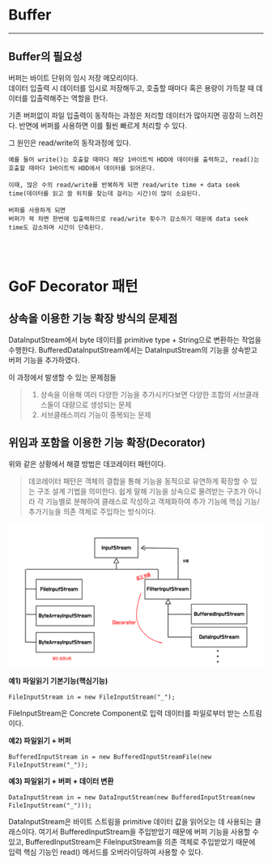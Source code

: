 # Buffer
---
## Buffer의 필요성
버퍼는 바이트 단위의 임시 저장 메모리이다.  
데이터 입출력 시 데이터를 임시로 저장해두고, 호출할 때마다 혹은 용량이 가득찰 때 데이터를 입출력해주는 역할을 한다. 

기존 버퍼없이 파일 입출력이 동작하는 과정은 처리할 데이터가 많아지면 굉장히 느려진다. 반면에 버퍼를 사용하면 이를 훨씬 빠르게 처리할 수 있다.  

그 원인은 read/write의 동작과정에 있다.
```
예를 들어 write()는 호출할 때마다 해당 1바이트씩 HDD에 데이터를 출력하고, read()는 호출할 때마다 1바이트씩 HDD에서 데이터를 읽어온다. 

이때, 많은 수의 read/write를 반복하게 되면 read/write time + data seek time(데이터를 읽고 쓸 위치를 찾는데 걸리는 시간)이 많이 소요된다. 

버퍼를 사용하게 되면 
버퍼가 꽉 차면 한번에 입출력하므로 read/write 횟수가 감소하기 때문에 data seek time도 감소하며 시간이 단축된다.
```

<br></br>

# GoF Decorator 패턴

## 상속을 이용한 기능 확장 방식의 문제점
DataInputStream에서 byte 데이터를 primitive type + String으로 변환하는 작업을 수행한다.  BufferedDataInputStream에서는 DataInputStream의 기능을 상속받고 버퍼 기능을 추가하였다.  

이 과정에서 발생할 수 있는 문제점들
>1. 상속을 이용해 여러 다양한 기능을 추가시키다보면 다양한 조합의 서브클래스들이 대량으로 생성되는 문제
>2. 서브클래스끼리 기능이 중복되는 문제

## 위임과 포함을 이용한 기능 확장(Decorator)
위와 같은 상황에서 해결 방법은 데코레이터 패턴이다. 
>데코레이터 패턴은 객체의 결합을 통해 기능을 동적으로 유연하게 확장할 수 있는 구조 설계 기법을 의미한다. 쉽게 말해 기능을 상속으로 물려받는 구조가 아니라 각 기능별로 분해하여 클래스로 작성하고 객체화하여 추가 기능에 핵심 기능/추가기능을 의존 객체로 주입하는 방식이다. 
 
<img src="../img/inputStream.png"/>

**예1) 파일읽기 기본기능(핵심기능)** 
```
FileInputStream in = new FileInputStream("_");
```
FileInputStream은 Concrete Component로 입력 데이터를 파일로부터 받는 스트림이다.

**예2) 파일읽기 + 버퍼**
```
BufferedInputStream in = new BufferedInputStreamFile(new FileInputStream("_"));
``` 

**예3) 파일읽기 + 버퍼 + 데이터 변환**
```
DataInputStream in = new DataInputStream(new BufferedInputStream(new FileInputStream("_")));
```
DataInputStream은 바이트 스트림을 primitive 데이터 값을 읽어오는 데 사용되는 클래스이다. 여기서 BufferedInputStream을 주입받았기 때문에 버퍼 기능을 사용할 수 있고, BufferedInputStream은 FileInputStream을 의존 객체로 주입받았기 때문에 입력 핵심 기능인 read() 메서드를 오버라이딩하여 사용할 수 있다.
